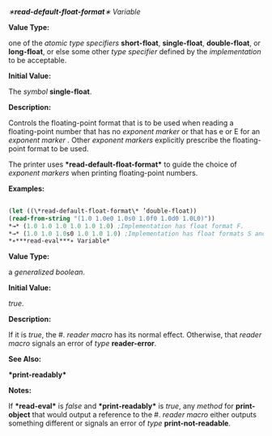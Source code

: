 *∗***read-default-float-format***∗ Variable* 



**Value Type:** 



one of the *atomic type specifiers* **short-float**, **single-float**, **double-float**, or **long-float**, or else some other *type specifier* defined by the *implementation* to be acceptable. 







 



 



**Initial Value:** 



The *symbol* **single-float**. 



**Description:** 



Controls the floating-point format that is to be used when reading a floating-point number that has no *exponent marker* or that has e or E for an *exponent marker* . Other *exponent markers* explicitly prescribe the floating-point format to be used. 



The printer uses **\*read-default-float-format\*** to guide the choice of *exponent markers* when printing floating-point numbers. 



**Examples:**
```lisp
 
(let ((\*read-default-float-format\* ’double-float)) 
(read-from-string "(1.0 1.0e0 1.0s0 1.0f0 1.0d0 1.0L0)")) 
*→* (1.0 1.0 1.0 1.0 1.0 1.0) ;Implementation has float format F. 
*→* (1.0 1.0 1.0s0 1.0 1.0 1.0) ;Implementation has float formats S and F. *→* (1.0d0 1.0d0 1.0 1.0 1.0d0 1.0d0) ;Implementation has float formats F and D. *→* (1.0d0 1.0d0 1.0s0 1.0 1.0d0 1.0d0) ;Implementation has float formats S, F, D. *→* (1.0d0 1.0d0 1.0 1.0 1.0d0 1.0L0) ;Implementation has float formats F, D, L. *→* (1.0d0 1.0d0 1.0s0 1.0 1.0d0 1.0L0) ;Implementation has formats S, F, D, L. 
*∗***read-eval***∗ Variable* 

```
**Value Type:** 



a *generalized boolean*. 



**Initial Value:** 



*true*. 



**Description:** 



If it is *true*, the #. *reader macro* has its normal effect. Otherwise, that *reader macro* signals an error of *type* **reader-error**. 



**See Also:** 



**\*print-readably\*** 



**Notes:** 



If **\*read-eval\*** is *false* and **\*print-readably\*** is *true*, any *method* for **print-object** that would output a reference to the #. *reader macro* either outputs something different or signals an error of *type* **print-not-readable**. 







 



 



